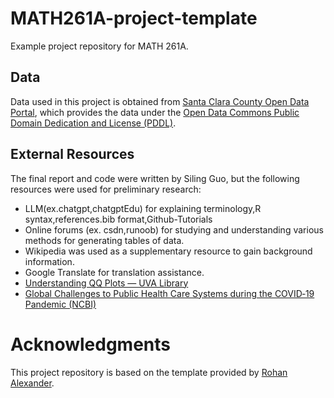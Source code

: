 # MATH261A-project-template
Example project repository for MATH 261A.

## Data 

Data used in this project is obtained from [Santa Clara County Open Data Portal](https://data.sccgov.org/COVID-19/COVID-19-hospitalizations-by-date/5xkz-6esm/about_data), which provides the data under the [Open Data Commons Public Domain Dedication and License (PDDL)](https://opendatacommons.org/licenses/pddl/1-0/).

## External Resources

The final report and code were written by Siling Guo, but the following resources were used for preliminary research:

* LLM(ex.chatgpt,chatgptEdu) for explaining terminology,R syntax,references.bib format,Github-Tutorials
* Online forums (ex. csdn,runoob) for studying and understanding various methods for generating tables of data.
* Wikipedia was used as a supplementary resource to gain background information. 
* Google Translate for translation assistance.
* [Understanding QQ Plots — UVA Library](https://library.virginia.edu/data/articles/understanding-q-q-plots)
* [Global Challenges to Public Health Care Systems during the COVID‑19 Pandemic (NCBI)](https://www.ncbi.nlm.nih.gov/pmc/articles/PMC9409667/)



# Acknowledgments

This project repository is based on the template provided by [Rohan Alexander](https://github.com/RohanAlexander/starter_folder/tree/main).
